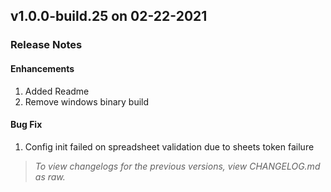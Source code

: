 ## v1.0.0-build.25 on 02-22-2021
### Release Notes
#### Enhancements
1. Added Readme
2. Remove windows binary build
#### Bug Fix
1. Config init failed on spreadsheet validation due to sheets token failure

<!-- ## v1.0.0-build.21 on 01-31-2021
### Release Notes
#### Enhancements
1. Initial Release
-->

> *To view changelogs for the previous versions, view CHANGELOG.md as raw.*